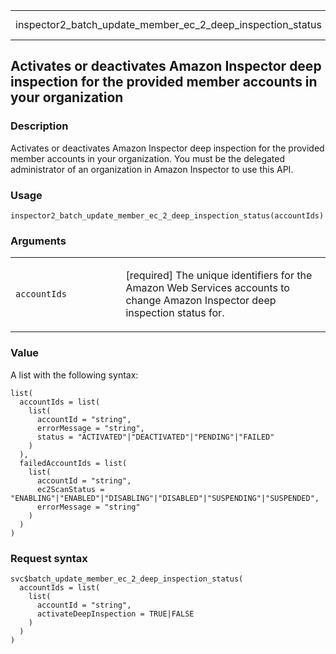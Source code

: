 <table style="width: 100%;">
<tbody>
<tr class="odd">
<td>inspector2_batch_update_member_ec_2_deep_inspection_status</td>
<td style="text-align: right;">R Documentation</td>
</tr>
</tbody>
</table>

## Activates or deactivates Amazon Inspector deep inspection for the provided member accounts in your organization

### Description

Activates or deactivates Amazon Inspector deep inspection for the
provided member accounts in your organization. You must be the delegated
administrator of an organization in Amazon Inspector to use this API.

### Usage

    inspector2_batch_update_member_ec_2_deep_inspection_status(accountIds)

### Arguments

<table>
<colgroup>
<col style="width: 35%" />
<col style="width: 65%" />
</colgroup>
<tbody>
<tr class="odd">
<td><code
id="inspector2_batch_update_member_ec_2_deep_inspection_status_:_accountIds">accountIds</code></td>
<td><p>[required] The unique identifiers for the Amazon Web Services
accounts to change Amazon Inspector deep inspection status for.</p></td>
</tr>
</tbody>
</table>

### Value

A list with the following syntax:

    list(
      accountIds = list(
        list(
          accountId = "string",
          errorMessage = "string",
          status = "ACTIVATED"|"DEACTIVATED"|"PENDING"|"FAILED"
        )
      ),
      failedAccountIds = list(
        list(
          accountId = "string",
          ec2ScanStatus = "ENABLING"|"ENABLED"|"DISABLING"|"DISABLED"|"SUSPENDING"|"SUSPENDED",
          errorMessage = "string"
        )
      )
    )

### Request syntax

    svc$batch_update_member_ec_2_deep_inspection_status(
      accountIds = list(
        list(
          accountId = "string",
          activateDeepInspection = TRUE|FALSE
        )
      )
    )
